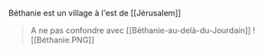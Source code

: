 Béthanie est un village à l'est de [[Jérusalem]]

> A ne pas confondre avec [[Béthanie-au-delà-du-Jourdain]]
![[Béthanie.PNG]]
